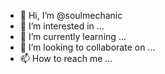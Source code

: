 - 👋 Hi, I’m @soulmechanic
- 👀 I’m interested in ...
- 🌱 I’m currently learning ...
- 💞️ I’m looking to collaborate on ...
- 📫 How to reach me ...

<!---
soulmechanic/soulmechanic is a ✨ special ✨ repository because its `README.md` (this file) appears on your GitHub profile.
You can click the Preview link to take a look at your changes.
--->
